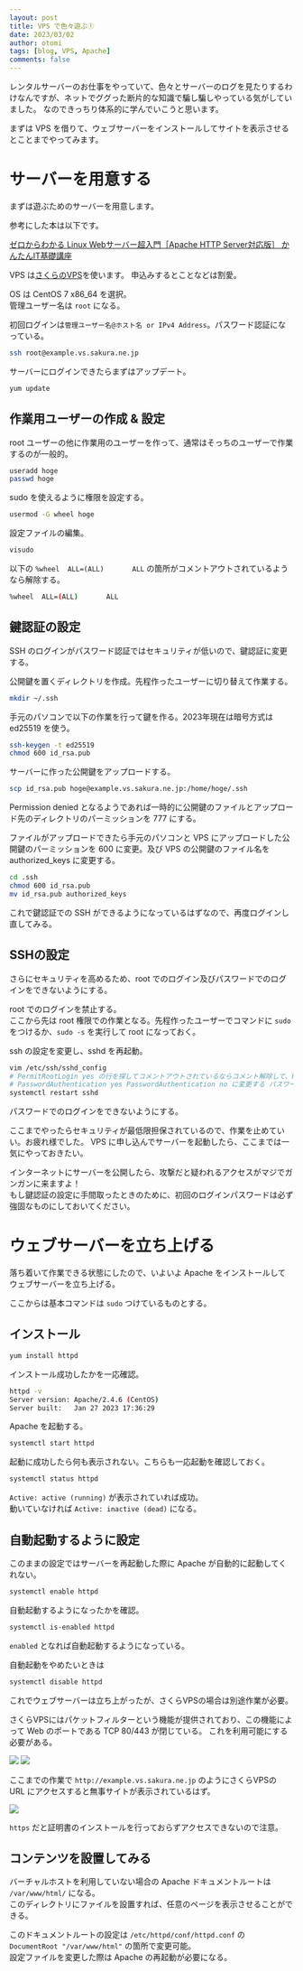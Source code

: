 ```yaml
---
layout: post
title: VPS で色々遊ぶ①
date: 2023/03/02
author: otomi
tags: [blog, VPS, Apache]
comments: false
---
```


レンタルサーバーのお仕事をやっていて、色々とサーバーのログを見たりするわけなんですが、ネットでググった断片的な知識で騙し騙しやっている気がしていました。
なのできっちり体系的に学んでいこうと思います。

まずは VPS を借りて、ウェブサーバーをインストールしてサイトを表示させるとことまでやってみます。

<!-- more -->

# サーバーを用意する

まずは遊ぶためのサーバーを用意します。

参考にした本は以下です。

[ゼロからわかる Linux Webサーバー超入門［Apache HTTP Server対応版］ かんたんIT基礎講座](https://www.amazon.co.jp/gp/product/B07HH22LJR/)

VPS は[さくらのVPS](https://vps.sakura.ad.jp/)を使います。
申込みするとことなどは割愛。

OS は CentOS 7 x86_64 を選択。<br>
管理ユーザー名は `root` になる。

初回ログインは`管理ユーザー名@ホスト名 or IPv4 Address`。パスワード認証になっている。

```bash
ssh root@example.vs.sakura.ne.jp
```

サーバーにログインできたらまずはアップデート。

```bash
yum update
```

作業用ユーザーの作成 & 設定
---
root ユーザーの他に作業用のユーザーを作って、通常はそっちのユーザーで作業するのが一般的。

```bash
useradd hoge
passwd hoge
```

sudo を使えるように権限を設定する。

```bash
usermod -G wheel hoge
```

設定ファイルの編集。

```bash
visudo
```

以下の `%wheel  ALL=(ALL)       ALL` の箇所がコメントアウトされているようなら解除する。

```bash
%wheel  ALL=(ALL)       ALL
```

鍵認証の設定
---
SSH のログインがパスワード認証ではセキュリティが低いので、鍵認証に変更する。

公開鍵を置くディレクトリを作成。先程作ったユーザーに切り替えて作業する。

```bash
mkdir ~/.ssh
```

手元のパソコンで以下の作業を行って鍵を作る。2023年現在は暗号方式は ed25519 を使う。

```bash
ssh-keygen -t ed25519
chmod 600 id_rsa.pub
```

サーバーに作った公開鍵をアップロードする。

```bash
scp id_rsa.pub hoge@example.vs.sakura.ne.jp:/home/hoge/.ssh
```

Permission denied となるようであれば一時的に公開鍵のファイルとアップロード先のディレクトリのパーミッションを 777 にする。

ファイルがアップロードできたら手元のパソコンと VPS にアップロードした公開鍵のパーミッションを 600 に変更。及び VPS の公開鍵のファイル名を authorized_keys に変更する。

```bash
cd .ssh
chmod 600 id_rsa.pub
mv id_rsa.pub authorized_keys
```

これで鍵認証での SSH ができるようになっているはずなので、再度ログインし直してみる。

SSHの設定
---

さらにセキュリティを高めるため、root でのログイン及びパスワードでのログインをできないようにする。

root でのログインを禁止する。<br>
ここから先は root 権限での作業となる。先程作ったユーザーでコマンドに `sudo` をつけるか、`sudo -s` を実行して root になっておく。

ssh の設定を変更し、sshd を再起動。

```bash
vim /etc/ssh/sshd_config
# PermitRootLogin yes の行を探してコメントアウトされているならコメント解除して、PermitRootLogin no に変更する root でのログインを禁止
# PasswordAuthentication yes PasswordAuthentication no に変更する パスワード認証の禁止
systemctl restart sshd
```

パスワードでのログインをできないようにする。

ここまでやったらセキュリティが最低限担保されているので、作業を止めていい。お疲れ様でした。
VPS に申し込んでサーバーを起動したら、ここまでは一気にやっておきたい。

インターネットにサーバーを公開したら、攻撃だと疑われるアクセスがマジでガンガンに来ますよ！<br>
もし鍵認証の設定に手間取ったときのために、初回のログインパスワードは必ず強固なものにしておいてください。

# ウェブサーバーを立ち上げる

落ち着いて作業できる状態にしたので、いよいよ Apache をインストールしてウェブサーバーを立ち上げる。

ここからは基本コマンドは `sudo` つけているものとする。

インストール
---

```bash
yum install httpd
```

インストール成功したかを一応確認。

```bash
httpd -v
Server version: Apache/2.4.6 (CentOS)
Server built:   Jan 27 2023 17:36:29
```

Apache を起動する。

```bash
systemctl start httpd
```

起動に成功したら何も表示されない。こちらも一応起動を確認しておく。

```bash
systemctl status httpd
```

`Active: active (running)` が表示されていれば成功。<br>
動いていなければ `Active: inactive (dead)` になる。

自動起動するように設定
---

このままの設定ではサーバーを再起動した際に Apache が自動的に起動してくれない。

```bash
systemctl enable httpd
```

自動起動するようになったかを確認。

```bash
systemctl is-enabled httpd
```

`enabled` となれば自動起動するようになっている。

自動起動をやめたいときは

```bash
systemctl disable httpd
```

これでウェブサーバーは立ち上がったが、さくらVPSの場合は別途作業が必要。

さくらVPSにはパケットフィルターという機能が提供されており、この機能によって Web のポートである TCP 80/443 が閉じている。
これを利用可能にする必要がある。

<img src="https://user-images.githubusercontent.com/6190966/222192265-b855ceac-4d42-4a60-84e0-d624bdd6f882.png">

<img src="https://user-images.githubusercontent.com/6190966/222192279-bbea322e-3d54-47ff-936d-daa745d93d00.png">

ここまでの作業で `http://example.vs.sakura.ne.jp` のようにさくらVPSの URL にアクセスすると無事サイトが表示されているはず。

<img src="https://user-images.githubusercontent.com/6190966/222193643-6fbeab0a-8d8d-4299-9864-864eb9ae23a0.png">

`https` だと証明書のインストールを行っておらずアクセスできないので注意。

コンテンツを設置してみる
---

バーチャルホストを利用していない場合の Apache ドキュメントルートは `/var/www/html/` になる。<br>
このディレクトリにファイルを設置すれば、任意のページを表示させることができる。

このドキュメントルートの設定は `/etc/httpd/conf/httpd.conf` の `DocumentRoot "/var/www/html"` の箇所で変更可能。<br>
設定ファイルを変更した際は Apache の再起動が必要になる。


